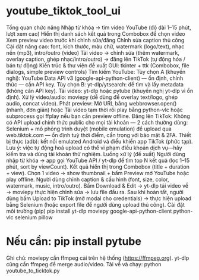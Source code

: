 # youtube_tiktok_tool_ui
Tổng quan chức năng
  Nhập từ khóa → tìm video YouTube (độ dài 1–15 phút, lượt xem cao)
  Hiển thị danh sách kết quả trong Combobox để chọn video
  Xem preview video trước khi chỉnh sửa/đăng
  Chỉnh sửa caption thủ công
  Cài đặt nâng cao: font, kích thước, màu chữ, watermark (logo/text), nhạc nền (mp3), intro/outro (video)
  Tải video → chỉnh sửa (thêm watermark, overlay caption, ghép nhạc/intro/outro) → đăng lên TikTok (tự động hóa / bán tự động)
Kiến trúc & thư viện đề xuất
  GUI: tkinter + ttk (Combobox, file dialogs, simple preview controls)
  Tìm kiếm YouTube:
  Tùy chọn A (khuyến nghị): YouTube Data API v3 (google-api-python-client) — ổn định, chính thức — cần API key.
  Tùy chọn B: yt-dlp/ytsearch: để tìm và lấy metadata (không cần API key).
  Tải video: yt-dlp hoặc pytube (khuyến nghị yt-dlp vì ổn định).
  Xử lý video/audio: moviepy (dễ dùng để overlay text/logo, ghép audio, concat video).
  Phát preview:
  Mở URL bằng webbrowser.open() (nhanh, đơn giản) hoặc
  Tải video tạm thời rồi play bằng python-vlc hoặc subprocess gọi ffplay nếu bạn cần preview offline.
  Đăng lên TikTok:
  Không có API upload chính thức public cho mọi tài khoản — 2 cách thường dùng:
  Selenium + mô phỏng trình duyệt (mobile emulation) để upload qua web.tiktok.com — ổn định tuỳ thời điểm, cẩn trọng với bảo mật & 2FA.
  Thiết bị thực (adb): kết nối emulated Android và điều khiển app TikTok (phức tạp).
  Lưu ý: việc tự động hoá upload có thể vi phạm điều khoản dịch vụ—hãy kiểm tra và dùng tài khoản thử nghiệm.
Luồng xử lý (đề xuất)
  Người dùng nhập từ khóa → app gọi YouTube API / yt-dlp để tìm top N kết quả (lọc 1–15 phút, sort by viewCount).
  Kết quả hiển thị trong Combobox (title + duration + view).
  Chọn 1 video → show thumbnail + bấm Preview mở YouTube hoặc play offline.
  Người dùng chỉnh caption & cấu hình (font, size, color, watermark, music, intro/outro).
  Bấm Download & Edit → yt-dlp tải video về → moviepy thực hiện chỉnh sửa → lưu file đầu ra.
  Sau khi hoàn tất, người dùng bấm Upload to TikTok (mở modal cho credentials) → thực hiện upload bằng Selenium (hoặc export file để người dùng upload thủ công).
Cài đặt môi trường (pip)
  pip install yt-dlp moviepy google-api-python-client python-vlc selenium pillow
  # Nếu cần: pip install pytube
  Ghi chú: moviepy cần ffmpeg cài trên hệ thống (https://ffmpeg.org). yt-dlp cũng cần ffmpeg để merge audio/video.
Tải về và chạy:
  python youtube_to_ticktok.py
  
